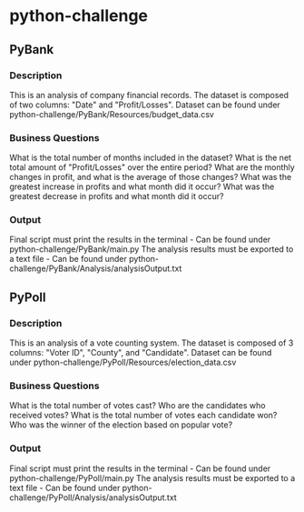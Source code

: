 # python-challenge

## PyBank
### Description
This is an analysis of company financial records. The dataset is composed of two columns: "Date" and "Profit/Losses".
Dataset can be found under python-challenge/PyBank/Resources/budget_data.csv

### Business Questions 
What is the total number of months included in the dataset?
What is the net total amount of "Profit/Losses" over the entire period?
What are the monthly changes in profit, and what is the average of those changes?
What was the greatest increase in profits and what month did it occur?
What was the greatest decrease in profits and what month did it occur?

### Output
Final script must print the results in the terminal - Can be found under python-challenge/PyBank/main.py
The analysis results must be exported to a text file - Can be found under python-challenge/PyBank/Analysis/analysisOutput.txt



## PyPoll
### Description
This is an analysis of a vote counting system. The dataset is composed of 3 columns: "Voter ID", "County", and "Candidate".
Dataset can be found under python-challenge/PyPoll/Resources/election_data.csv

### Business Questions
What is the total number of votes cast?
Who are the candidates who received votes?
What is the total number of votes each candidate won?
Who was the winner of the election based on popular vote?

### Output
Final script must print the results in the terminal - Can be found under python-challenge/PyPoll/main.py
The analysis results must be exported to a text file - Can be found under python-challenge/PyPoll/Analysis/analysisOutput.txt
